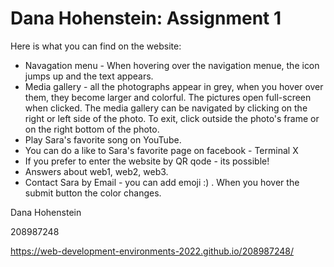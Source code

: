 # Dana Hohenstein: Assignment 1
Here is what you can find on the website:
* Navagation menu - When hovering over the navigation menue, the icon jumps up and the text appears.
* Media gallery - all the photographs appear in grey, when you hover over them, they become larger and colorful. The pictures open full-screen when clicked. The media gallery can be navigated by clicking on the right or left side of the photo. To exit, click outside the photo's frame or on the right bottom of the photo.
* Play Sara's favorite song on YouTube.
* You can do a like to Sara's favorite page on facebook - Terminal X
* If you prefer to enter the website by QR qode - its possible!
* Answers about web1, web2, web3.
* Contact Sara by Email - you can add emoji :) . When you hover the submit button the color changes.

Dana Hohenstein

208987248

https://web-development-environments-2022.github.io/208987248/
